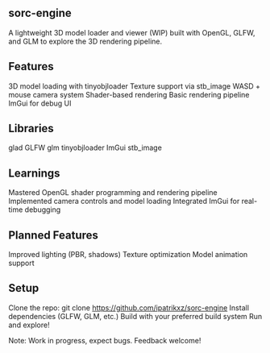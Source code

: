 ## sorc-engine
A lightweight 3D model loader and viewer (WIP) built with OpenGL, GLFW, and GLM to explore the 3D rendering pipeline.

## Features

3D model loading with tinyobjloader
Texture support via stb_image
WASD + mouse camera system
Shader-based rendering
Basic rendering pipeline
ImGui for debug UI

## Libraries

glad
GLFW
glm
tinyobjloader
ImGui
stb_image

## Learnings

Mastered OpenGL shader programming and rendering pipeline
Implemented camera controls and model loading
Integrated ImGui for real-time debugging

## Planned Features

Improved lighting (PBR, shadows)
Texture optimization
Model animation support

## Setup

Clone the repo: git clone https://github.com/ipatrikxz/sorc-engine
Install dependencies (GLFW, GLM, etc.)
Build with your preferred build system
Run and explore!

Note: Work in progress, expect bugs. Feedback welcome!
